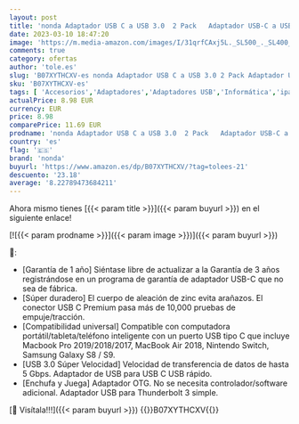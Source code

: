 ```yaml
---
layout: post
title: 'nonda Adaptador USB C a USB 3.0  2 Pack   Adaptador USB-C a USB  USB Tipo-C a USB  Thunderbolt 4/3 a Adaptador USB hembra para MacBook Pro 2021  MacBook Air 2022  iPad Pro iMac 2021  Otros tipo C'
date: 2023-03-10 18:47:20
image: 'https://m.media-amazon.com/images/I/31qrfCAxj5L._SL500_._SL400_.jpg'
comments: true
category: ofertas
author: 'tole.es'
slug: 'B07XYTHCXV-es nonda Adaptador USB C a USB 3.0 2 Pack Adaptador USB-C a...'
sku: 'B07XYTHCXV-es'
tags: [ 'Accesorios','Adaptadores','Adaptadores USB','Informática','ipad','nonda','🇪🇸', ]
actualPrice: 8.98 EUR
currency: EUR
price: 8.98
comparePrice: 11.69 EUR
prodname: 'nonda Adaptador USB C a USB 3.0  2 Pack   Adaptador USB-C a USB  USB Tipo-C a USB  Thunderbolt 4/3 a Adaptador USB hembra para MacBook Pro 2021  MacBook Air 2022  iPad Pro iMac 2021  Otros tipo C'
country: 'es'
flag: '🇪🇸'
brand: 'nonda'
buyurl: 'https://www.amazon.es/dp/B07XYTHCXV/?tag=tolees-21'
descuento: '23.18'
average: '8.22789473684211'
---
```


Ahora mismo tienes [{{< param title >}}]({{< param buyurl >}}) en el siguiente enlace!

[![{{< param prodname >}}]({{< param image >}})]({{< param buyurl >}})

🔎:

- [Garantía de 1 año] Siéntase libre de actualizar a la Garantía de 3 años registrándose en un programa de garantía de adaptador USB-C que no sea de fábrica.
- [Súper duradero] El cuerpo de aleación de zinc evita arañazos. El conector USB C Premium pasa más de 10,000 pruebas de empuje/tracción.
- [Compatibilidad universal] Compatible con computadora portátil/tableta/teléfono inteligente con un puerto USB tipo C que incluye Macbook Pro 2019/2018/2017, MacBook Air 2018, Nintendo Switch, Samsung Galaxy S8 / S9.
- [USB 3.0 Súper Velocidad] Velocidad de transferencia de datos de hasta 5 Gbps. Adaptador de USB para USB C USB rápido.
- [Enchufa y Juega] Adaptador OTG. No se necesita controlador/software adicional. Adaptador USB para Thunderbolt 3 simple.

[🛒 Visítala!!!]({{< param buyurl >}})
{{<world>}}B07XYTHCXV{{</world>}}
